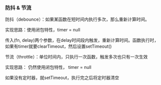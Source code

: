 ### 防抖 & 节流

防抖（debounce）：如果某函数在短时间内执行多次，那么重新计算时间。

实现思路：使用闭包特性，timer = null

传入(fn, delay)两个参数，在delay时间段内触发，重新计算时间。函数执行时，如果有timer就要clearTimeout，然后设置setTimeout()

节流（throttle）：单位时间内，只执行一次函数，触发多次也只有一次生效

实现思路： 仍然使用闭包特性， timer = null

如果没有定时器，就setTimeout，执行完之后将定时器清空